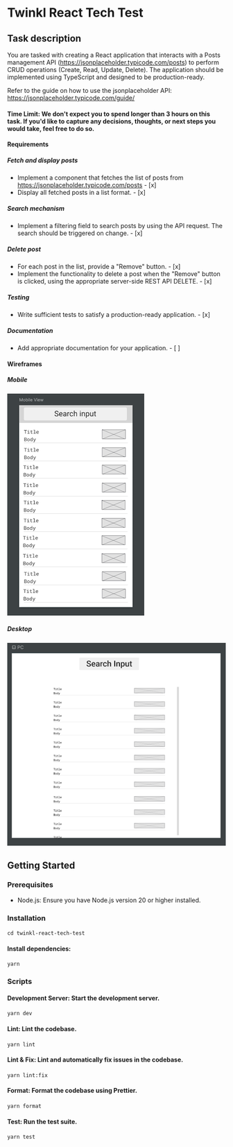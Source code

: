 # Twinkl React Tech Test


## Task description
You are tasked with creating a React application that interacts with a Posts management API (https://jsonplaceholder.typicode.com/posts) to perform CRUD operations (Create, Read, Update, Delete). The application should be implemented using TypeScript and designed to be production-ready.

Refer to the guide on how to use the jsonplaceholder API:
https://jsonplaceholder.typicode.com/guide/

#### Time Limit: We don't expect you to spend longer than 3 hours on this task. If you'd like to capture any decisions, thoughts, or next steps you would take, feel free to do so.

#### Requirements
##### Fetch and display posts
- Implement a component that fetches the list of posts from https://jsonplaceholder.typicode.com/posts - [x]
- Display all fetched posts in a list format. - [x]

##### Search mechanism
- Implement a filtering field to search posts by  using the API request. The search should be triggered on change. - [x]

##### Delete post
- For each post in the list, provide a "Remove" button. - [x]
- Implement the functionality to delete a post when the "Remove" button is clicked, using the appropriate server-side REST API DELETE. - [x]

##### Testing
- Write sufficient tests to satisfy a production-ready application. - [x]

##### Documentation
- Add appropriate documentation for your application. - [ ]

#### Wireframes

##### Mobile
![mobile_view](src/assets/mobile_view.png?raw=true)
##### Desktop
![pc_view](src/assets/pc_view.png?raw=true)

## Getting Started
### Prerequisites
- Node.js: Ensure you have Node.js version 20 or higher installed.

### Installation

```
cd twinkl-react-tech-test
```

#### Install dependencies:
``` 
yarn
```

### Scripts
#### Development Server: Start the development server.
```
yarn dev
```

#### Lint: Lint the codebase.
```
yarn lint
```

#### Lint & Fix: Lint and automatically fix issues in the codebase.
```
yarn lint:fix
```

#### Format: Format the codebase using Prettier.
```
yarn format
```

#### Test: Run the test suite.
```
yarn test
```